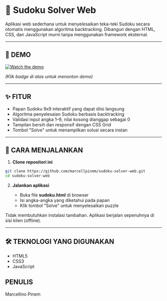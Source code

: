 # 🔢 Sudoku Solver Web

Aplikasi web sederhana untuk menyelesaikan teka-teki Sudoku secara otomatis menggunakan algoritma backtracking. Dibangun dengan HTML, CSS, dan JavaScript murni tanpa menggunakan framework eksternal.

---

## 🎥 DEMO

[![Watch the demo](https://img.shields.io/badge/YouTube-Demo-red?logo=youtube)](https://youtube.com.your-demo-link)

_(Klik badge di atas untuk menonton demo)_

---

## ✨ FITUR

- Papan Sudoku 9x9 interaktif yang dapat diisi langsung
- Algoritma penyelesaian Sudoku berbasis backtracking
- Validasi input angka 1–9, nilai kosong dianggap sebagai 0
- Tampilan bersih dan responsif dengan CSS Grid
- Tombol "Solve" untuk menampilkan solusi secara instan

---

## 🚀 CARA MENJALANKAN

1. **Clone repositori ini**

```bash
git clone https://github.com/marcellpinem/sudoku-solver-web.git
cd sudoku-solver-web
```

2. **Jalankan aplikasi**

   - Buka file **sudoku.html** di browser
   - Isi angka-angka yang diketahui pada papan
   - Klik tombol "Solve" untuk menyelesaikan puzzle

Tidak membutuhkan instalasi tambahan. Aplikasi berjalan sepenuhnya di sisi klien (offline).

---

## 🛠️ TEKNOLOGI YANG DIGUNAKAN

- HTML5
- CSS3
- JavaScript

## PENULIS

Marcellino Pinem
